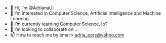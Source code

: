 - 👋 Hi, I’m @AdrianaUl
- 👀 I’m interested in Computer Science, Artificial Intelligence and Machine Learning
- 🌱 I’m currently learning Computer Science, IoT
- 💞️ I’m looking to collaborate on ...
- 📫 How to reach me by email> adria_pers@yahoo.com

<!---
AdrianaUl/AdrianaUl is a ✨ special ✨ repository because its `README.md` (this file) appears on your GitHub profile.
You can click the Preview link to take a look at your changes.
--->
